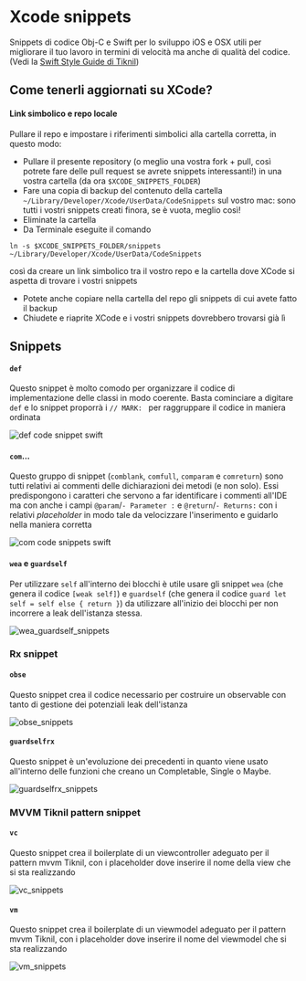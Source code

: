 # Xcode snippets

Snippets di codice Obj-C e Swift per lo sviluppo iOS e OSX utili per migliorare il tuo lavoro in termini di velocità ma anche di qualità del codice. (Vedi la [Swift Style Guide di Tiknil](https://github.com/tiknil/swift-style-guide))

## Come tenerli aggiornati su XCode? ##

#### Link simbolico e repo locale ####

Pullare il repo e impostare i riferimenti simbolici alla cartella corretta, in questo modo: 
 * Pullare il presente repository (o meglio una vostra fork + pull, così potrete fare delle pull request se avrete snippets interessanti!) in una vostra cartella (da ora `$XCODE_SNIPPETS_FOLDER`)
 * Fare una copia di backup del contenuto della cartella `~/Library/Developer/Xcode/UserData/CodeSnippets` sul vostro mac: sono tutti i vostri snippets creati finora, se è vuota, meglio così!
 * Eliminate la cartella
 * Da Terminale eseguite il comando 

`ln -s $XCODE_SNIPPETS_FOLDER/snippets ~/Library/Developer/Xcode/UserData/CodeSnippets` 

   così da creare un link simbolico tra il vostro repo e la cartella dove XCode si aspetta di trovare i vostri snippets
 * Potete anche copiare nella cartella del repo gli snippets di cui avete fatto il backup
 * Chiudete e riaprite XCode e i vostri snippets dovrebbero trovarsi già lì

## Snippets ##

#### `def` ####

Questo snippet è molto comodo per organizzare il codice di implementazione delle classi in modo coerente. Basta cominciare a digitare `def` e lo snippet proporrà i `// MARK: ` per raggruppare il codice in maniera ordinata

![def code snippet swift](https://github.com/tiknil/xcode-snippets/blob/master/images/def_code_snippet_swift.gif)

#### `com`... ####

Questo gruppo di snippet (`comblank`, `comfull`, `comparam` e `comreturn`) sono tutti relativi ai commenti delle dichiarazioni dei metodi (e non solo).
Essi predispongono i caratteri che servono a far identificare i commenti all'IDE ma con anche i campi `@param`/`- Parameter :` e `@return`/`- Returns:` con i relativi *placeholder* in modo tale da velocizzare l'inserimento e guidarlo nella maniera corretta

![com code snippets swift](https://github.com/tiknil/xcode-snippets/blob/master/images/com_code_snippet_swift.gif)


#### `wea` e `guardself` ####

Per utilizzare `self` all'interno dei blocchi è utile usare gli snippet `wea` (che genera il codice `[weak self]`) e `guardself` (che genera il codice `guard let self = self else { return }`) da utilizzare all'inizio dei blocchi per non incorrere a leak dell'istanza stessa. 

![wea_guardself_snippets](https://github.com/tiknil/xcode-snippets/blob/master/images/wea_guardself_snippet.gif)


### Rx snippet ###

#### `obse` ####

Questo snippet crea il codice necessario per costruire un observable con tanto di gestione dei potenziali leak dell'istanza 

![obse_snippets](https://github.com/tiknil/xcode-snippets/blob/master/images/obse_snippet.gif)

#### `guardselfrx` ####

Questo snippet è un'evoluzione dei precedenti in quanto viene usato all'interno delle funzioni che creano un Completable, Single o Maybe.

![guardselfrx_snippets](https://github.com/tiknil/xcode-snippets/blob/master/images/guardselfrx_snippet.gif)


### MVVM Tiknil pattern snippet ###

#### `vc` ####

Questo snippet crea il boilerplate di un viewcontroller adeguato per il pattern mvvm Tiknil, con i placeholder dove inserire il nome della view che si sta realizzando

![vc_snippets](https://github.com/tiknil/xcode-snippets/blob/master/images/vc_snippet.gif)


#### `vm` ####

Questo snippet crea il boilerplate di un viewmodel adeguato per il pattern mvvm Tiknil, con i placeholder dove inserire il nome del viewmodel che si sta realizzando

![vm_snippets](https://github.com/tiknil/xcode-snippets/blob/master/images/vc_snippet.gif)







